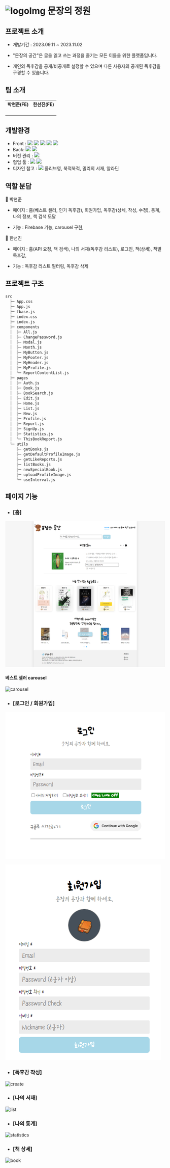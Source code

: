 # <img style="width: 20px" src="./build/images/dog.png" alt="logoImg" /> 문장의 정원

## 프로젝트 소개

- 개발기간 : 2023.09.11 ~ 2023.11.02

- "문장의 공간"은 글을 읽고 쓰는 과정을 즐기는 모든 이들을 위한 플랫폼입니다.
- 개인의 독후감을 공개/비공개로 설정할 수 있으며 다른 사용자의 공개된 독후감을 구경할 수 있습니다.

## 팀 소개

<table>
  <tbody>
    <tr>
      <td align="center">
        <b>박현준(FE)</b>
      </td>
      <td align="center">
        <b>한선진(FE)</b>
      </td>
    </tr>
    <tr>
      <td align="center">
        <a href="https://github.com/DT-HYUNJUN" target="_blank" rel="noreferrer">
          <img src="https://github.com/DT-HYUNJUN.png" width="100px;" alt=""/>
        </a>
      </td>
      <td align="center">
        <a href="https://github.com/badajinsee" target="_blank" rel="noreferrer">
          <img src="https://github.com/badajinsee.png" width="100px;" alt=""/>
        </a>
      </td>
    </tr>
  </tbody>
</table>

## 개발환경

- Front : <img src="https://img.shields.io/badge/HTML-E34F26?style=for-the-badge&logo=HTML&logoColor=white"> <img src="https://img.shields.io/badge/React-61DAFB?style=for-the-badge&logo=React&logoColor=white"> <img src="https://img.shields.io/badge/styled-components-DB7093?style=for-the-badge&logo=styled-components&logoColor=white"> <img src="https://img.shields.io/badge/Axios-5A29E4?style=for-the-badge&logo=Axios&logoColor=white"> <img src="https://img.shields.io/badge/Font Awesome-528DD7?style=for-the-badge&logo=Font Awesome&logoColor=white">
- Back: <img src="https://img.shields.io/badge/Firebase-FFCA28?style=for-the-badge&logo=Firebase&logoColor=white"> <img src="https://img.shields.io/badge/Express-000000?style=for-the-badge&logo=Express&logoColor=white">
- 버전 관리 : <img src="https://img.shields.io/badge/GitHub-181717?style=for-the-badge&logo=GitHub&logoColor=white">
- 협업 툴 : <img src="https://img.shields.io/badge/Jira Software-0052CC?style=for-the-badge&logo=Jira Software&logoColor=white"> <img src="https://img.shields.io/badge/Discord-5865F2?style=for-the-badge&logo=Discord&logoColor=white">
- 디자인 참고 : <img src="https://img.shields.io/badge/Figma-F24E1E?style=for-the-badge&logo=Figma&logoColor=white"> 올리브영, 북적북적, 밀리의 서재, 알라딘

## 역할 분담

📘 박현준

- 페이지 : 홈(베스트 셀러, 인기 독후감), 회원가입, 독후감(상세, 작성, 수정), 통계, 나의 정보, 책 검색 모달

- 기능 : Firebase 기능, carousel 구현,

📕 한선진

- 페이지 : 홈(API 요청, 책 검색), 나의 서재(독후감 리스트), 로그인, 책(상세), 책별 독후감,

- 기능 : 독후감 리스트 필터링, 독후감 삭제

## 프로젝트 구조

```
src
  ├─ App.css
  ├─ App.js
  ├─ fbase.js
  ├─ index.css
  ├─ index.js
  ├─ components
  │  ├─ All.js
  │  ├─ ChangePassword.js
  │  ├─ Modal.js
  │  ├─ Month.js
  │  ├─ MyButton.js
  │  ├─ MyFooter.js
  │  ├─ MyHeader.js
  │  ├─ MyProfile.js
  │  └─ ReportContentList.js
  ├─ pages
  │  ├─ Auth.js
  │  ├─ Book.js
  │  ├─ BookSearch.js
  │  ├─ Edit.js
  │  ├─ Home.js
  │  ├─ List.js
  │  ├─ New.js
  │  ├─ Profile.js
  │  ├─ Report.js
  │  ├─ SignUp.js
  │  ├─ Statistics.js
  │  └─ ThisBookReport.js
  └─ utils
     ├─ getBooks.js
     ├─ getDefaultProfileImage.js
     ├─ getLikeReports.js
     ├─ listBooks.js
     ├─ newSpecialBook.js
     ├─ uploadProfileImage.js
     └─ useInterval.js
```

## 페이지 기능

- ### [홈]

![home](./public/images/readme/home.png)

#### 베스트 셀러 carousel

![carousel](./public/images/readme/carousel.gif)

- ### [로그인 / 회원가입]

![login](./public/images/readme/login.gif)

![signup](./public/images/readme/signup.gif)

- ### [독후감 작성]

![create](./public/images/readme/create.gif)

- ### [나의 서재]

![list](./public/images/readme/list.gif)

- ### [나의 통계]

![statistics](./public/images/readme/statistics.gif)

- ### [책 상세]

![book](./public/images/readme/book.gif)
